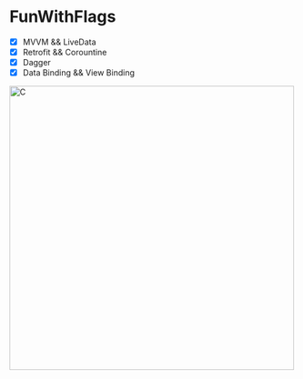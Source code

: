 # FunWithFlags

* [X] MVVM && LiveData
* [X] Retrofit && Corountine
* [X] Dagger
* [X] Data Binding && View Binding

<img src="https://i.imgur.com/JnJmgU3.png" width="500" title='Countries' alt='C' />
